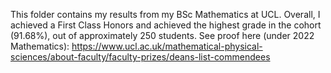 This folder contains my results from my BSc Mathematics at UCL. Overall, I achieved a First Class Honors and achieved the highest grade in the cohort (91.68%), out of approximately 250 students. See proof here (under 2022 Mathematics): https://www.ucl.ac.uk/mathematical-physical-sciences/about-faculty/faculty-prizes/deans-list-commendees 
